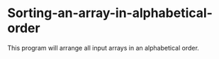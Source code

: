 # Sorting-an-array-in-alphabetical-order
This program will arrange all input arrays in an alphabetical order.

